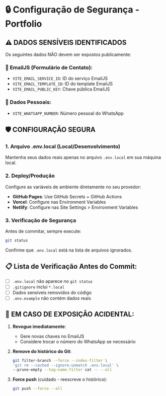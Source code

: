 # 🔒 Configuração de Segurança - Portfolio

## ⚠️ DADOS SENSÍVEIS IDENTIFICADOS

Os seguintes dados NÃO devem ser expostos publicamente:

### 📧 EmailJS (Formulário de Contato):
- `VITE_EMAIL_SERVICE_ID`: ID do serviço EmailJS
- `VITE_EMAIL_TEMPLATE_ID`: ID do template EmailJS  
- `VITE_EMAIL_PUBLIC_KEY`: Chave pública EmailJS

### 📱 Dados Pessoais:
- `VITE_WHATSAPP_NUMBER`: Número pessoal do WhatsApp

## 🛡️ CONFIGURAÇÃO SEGURA

### 1. Arquivo .env.local (Local/Desenvolvimento)
Mantenha seus dados reais apenas no arquivo `.env.local` em sua máquina local.

### 2. Deploy/Produção 
Configure as variáveis de ambiente diretamente no seu provedor:
- **GitHub Pages**: Use GitHub Secrets + GitHub Actions
- **Vercel**: Configure nas Environment Variables
- **Netlify**: Configure nas Site Settings > Environment Variables

### 3. Verificação de Segurança
Antes de commitar, sempre execute:
```bash
git status
```
Confirme que `.env.local` está na lista de arquivos ignorados.

## 📋 Lista de Verificação Antes do Commit:

- [ ] `.env.local` não aparece no `git status`
- [ ] `.gitignore` inclui `*.local`
- [ ] Dados sensíveis removidos do código
- [ ] `.env.example` não contém dados reais

## 🚨 EM CASO DE EXPOSIÇÃO ACIDENTAL:

1. **Revogue imediatamente**:
   - Gere novas chaves no EmailJS
   - Considere trocar o número do WhatsApp se necessário

2. **Remove do histórico do Git**:
   ```bash
   git filter-branch --force --index-filter \
   'git rm --cached --ignore-unmatch .env.local' \
   --prune-empty --tag-name-filter cat -- --all
   ```

3. **Force push** (cuidado - reescreve o histórico):
   ```bash
   git push --force --all
   ```
